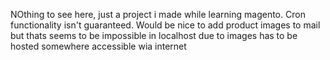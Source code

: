 NOthing to see here, just a project i made while learning magento. Cron functionality isn't guaranteed. Would be nice to add product images to mail but thats seems to be impossible in localhost due to images has to be hosted somewhere accessible wia internet
